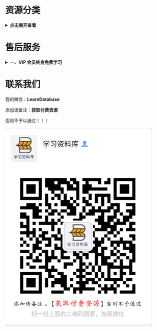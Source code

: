 # 资源分类

<b><details><summary>点击展开查看</summary></b>

## 资源目录

下面目录仅供参考，实际内容比目录多

![资源目录1](./img/tc01.png) 
![资源目录2](./img/1.jpg)


## 收费标准（可自行对比TaoBao同类资源价格）

#### 套餐一：考研/考证类 代更新

考研/考证类资源是每天都有专门团队负责更新，费用需咨询客服。
课程为正版加密课程，谢绝不完整的垃圾课程，为你省去大量时间。

#### 套餐二：全网vip会员资源 388 元/永久

内容包含：

![内容](./img/tc04.png)

后期会持续引入更多的资源库。


#### 套餐三：学习资料库合集 109 元/永久（价格随着内容增加而不断提升，早上车早优惠）

内容包含：

下列网站各分类合集资源，后续会不定期增加、更新。[购买链接](http://faka-pd.songqingbo.cn/buy/9 "购买链接")

[学习资料库](http://faka-pd.songqingbo.cn/ "学习资料库")

</details>

<!-- <b><details><summary>二、电影 & 美剧（3T）</summary></b>

## 收费标准：20 元/永久 （全网vip会员免费）

电影如图：
![电影](./img/电影.jpg)

美剧如图：
![美剧](./img/美剧.png)

</details> -->

# 售后服务

<b><details><summary>一、VIP 会员终身免费学习</summary></b>

不管你是学生，还是工作党

不管你是自用，还是兼职赚钱

资料团都是一个不错的选择。

一次加入，所有资料永久免费使用，持续更新。

资料团目前所有加密渠道，课程渠道，书籍渠道都已恢复完善，欢迎你的加入

</details>


# 联系我们

我的微信：**LearnDatabase**

添加请备注：**获取付费资源**

否则不予以通过！！！

![二维码](./img/wx_qrcode.jpg)

